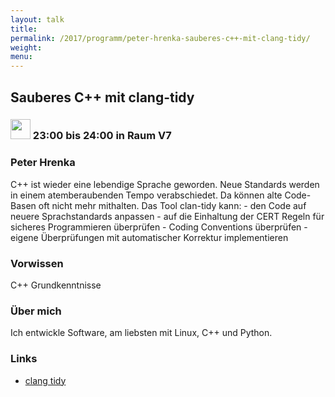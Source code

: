 ```yaml
---
layout: talk
title:
permalink: /2017/programm/peter-hrenka-sauberes-c++-mit-clang-tidy/
weight:
menu:
---
```

## Sauberes C++ mit clang-tidy

### <img height = "32" src="../../../images/talk.svg"> 23:00 bis 24:00 in Raum V7

### Peter Hrenka

C++ ist wieder eine lebendige Sprache geworden. Neue Standards werden in einem atemberaubenden Tempo verabschiedet. Da können alte Code-Basen oft nicht mehr mithalten. Das Tool clan-tidy kann: - den Code auf neuere Sprachstandards anpassen - auf die Einhaltung der CERT Regeln für sicheres Programmieren überprüfen - Coding Conventions überprüfen - eigene Überprüfungen mit automatischer Korrektur implementieren 

### Vorwissen

C++ Grundkenntnisse

### Über mich

Ich entwickle Software, am liebsten mit Linux, C++ und Python. 

### Links

- <a href="http://clang.llvm.org/extra/clang-tidy/index.html" target="_blank">clang tidy</a>
